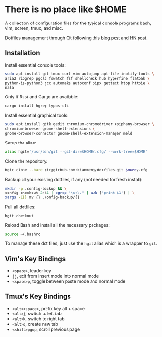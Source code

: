 # There is no place like $HOME

A collection of configuration files for the typical console programs bash, vim,
screen, tmux, and misc.

Dotfiles management through Git following this [blog
post](https://developer.atlassian.com/blog/2016/02/best-way-to-store-dotfiles-git-bare-repo/)
and [HN post](https://news.ycombinator.com/item?id=11070797).

## Installation

Install essential console tools:

```bash
sudo apt install git tmux curl vim autojump apt-file inotify-tools \
aria2 ripgrep pgcli fswatch fzf shellcheck hub hyperfine flatpak \
python-is-python3 gcc automake autoconf pipx gettext htop httpie \
nala
```

Only if Rust and Cargo are available:

```bash
cargo install hgrep typos-cli
```

Install essential graphical tools:

```bash
sudo apt install gitk gedit chromium-chromedriver epiphany-browser \
chromium-browser gnome-shell-extensions \
gnome-browser-connector gnome-shell-extension-manager meld
```

Setup the alias:

```bash
alias hgit='/usr/bin/git --git-dir=$HOME/.cfg/ --work-tree=$HOME'
```

Clone the repository:

```bash
hgit clone --bare git@github.com:kianmeng/dotfiles.git $HOME/.cfg
```

Backup all your existing dotfiles, if any (not needed for fresh install):

```bash
mkdir -p .config-backup && \
config checkout 2>&1 | egrep "\s+\." | awk {'print $1'} | \
xargs -I{} mv {} .config-backup/{}
```

Pull all dotfiles:

```bash
hgit checkout
```

Reload Bash and install all the necessary packages:

```bash
source ~/.bashrc
```

To manage these dot files, just use the `hgit` alias which is a wrapper to
`git`.

## Vim's Key Bindings

- `<space>`, leader key
- `jj`, exit from insert mode into normal mode
- `<space>p`, toggle between paste mode and normal mode

## Tmux's Key Bindings

- `<alt><space>`, prefix key alt + space
- `<alt>j`, switch to left tab
- `<alt>k`, switch to right tab
- `<alt>o`, create new tab
- `<shift>pgup`, scroll previous page
